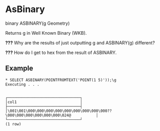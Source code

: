 # AsBinary #

binary ASBINARY(g Geometry)

Returns g in Well Known Binary (WKB).

**???** Why are the results of just outputting g and ASBINARY(g) different?

**???** How do I get to hex from the result of ASBINARY.

## Example ##

    * SELECT ASBINARY(POINTFROMTEXT('POINT(1 5)'));\g 
    Executing . . .


    ┌────────────────────────────────┐
    │col1                            │
    ├────────────────────────────────┤
    │\001\001\000\000\000\000\000\000\000\000\000??\000\000\000\000\000\000\024@           │
    └────────────────────────────────┘
    (1 row)
